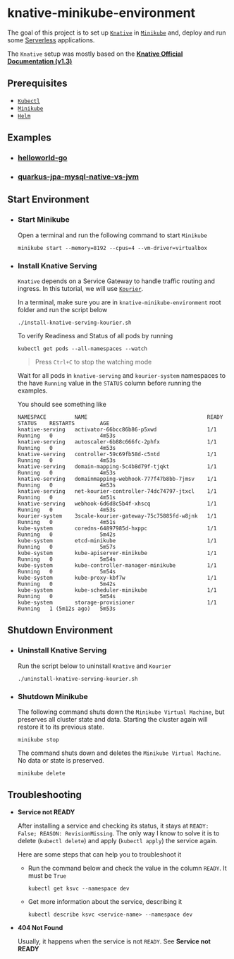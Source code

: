 # knative-minikube-environment

The goal of this project is to set up [`Knative`](https://knative.dev/docs/) in [`Minikube`](https://minikube.sigs.k8s.io/docs/start/) and, deploy and run some [Serverless](https://martinfowler.com/articles/serverless.html) applications.

The `Knative` setup was mostly based on the [**Knative Official Documentation (v1.3)**](https://knative.dev/docs/install/)

## Prerequisites

- [`Kubectl`](https://kubernetes.io/docs/tasks/tools/#kubectl)
- [`Minikube`](https://minikube.sigs.k8s.io/docs/start/)
- [`Helm`](https://helm.sh/docs/intro/install/)

## Examples

- ### [helloworld-go](https://github.com/ivangfr/knative-minikube-environment/tree/master/helloworld-go)
- ### [quarkus-jpa-mysql-native-vs-jvm](https://github.com/ivangfr/knative-minikube-environment/tree/master/quarkus-jpa-mysql-native-vs-jvm)

## Start Environment

- ### Start Minikube

  Open a terminal and run the following command to start `Minikube`
  ```
  minikube start --memory=8192 --cpus=4 --vm-driver=virtualbox
  ```

- ### Install Knative Serving

  `Knative` depends on a Service Gateway to handle traffic routing and ingress. In this tutorial, we will use [`Kourier`](https://github.com/knative-sandbox/net-kourier).

  In a terminal, make sure you are in `knative-minikube-environment` root folder and run the script below
  ```
  ./install-knative-serving-kourier.sh
  ```
  
  To verify Readiness and Status of all pods by running
  ```
  kubectl get pods --all-namespaces --watch
  ```
  > Press `Ctrl+C` to stop the watching mode
  
  Wait for all pods in `knative-serving` and `kourier-system` namespaces to the have `Running` value in the `STATUS` column before running the examples.

  You should see something like
  ```
  NAMESPACE         NAME                                      READY   STATUS    RESTARTS        AGE
  knative-serving   activator-66bcc86b86-p5xwd                1/1     Running   0               4m53s
  knative-serving   autoscaler-6b88c666fc-2phfx               1/1     Running   0               4m53s
  knative-serving   controller-59c69fb58d-c5ntd               1/1     Running   0               4m53s
  knative-serving   domain-mapping-5c4b8d79f-tjqkt            1/1     Running   0               4m53s
  knative-serving   domainmapping-webhook-777f47b8bb-7jmsv    1/1     Running   0               4m53s
  knative-serving   net-kourier-controller-74dc74797-jtxcl    1/1     Running   0               4m51s
  knative-serving   webhook-6d6d8c5b4f-xhscq                  1/1     Running   0               4m53s
  kourier-system    3scale-kourier-gateway-75c75885fd-w8jnk   1/1     Running   0               4m51s
  kube-system       coredns-64897985d-hxppc                   1/1     Running   0               5m42s
  kube-system       etcd-minikube                             1/1     Running   0               5m57s
  kube-system       kube-apiserver-minikube                   1/1     Running   0               5m54s
  kube-system       kube-controller-manager-minikube          1/1     Running   0               5m54s
  kube-system       kube-proxy-kbf7w                          1/1     Running   0               5m42s
  kube-system       kube-scheduler-minikube                   1/1     Running   0               5m54s
  kube-system       storage-provisioner                       1/1     Running   1 (5m12s ago)   5m53s
  ```

## Shutdown Environment

- ### Uninstall Knative Serving

  Run the script below to uninstall `Knative` and `Kourier`
  ```
  ./uninstall-knative-serving-kourier.sh
  ```

- ### Shutdown Minikube

  The following command shuts down the `Minikube Virtual Machine`, but preserves all cluster state and data. Starting the cluster again will restore it to its previous state.
  ```
  minikube stop
  ```

  The command shuts down and deletes the `Minikube Virtual Machine`. No data or state is preserved.
  ```
  minikube delete
  ```

## Troubleshooting

- **Service not READY**

  After installing a service and checking its status, it stays at `READY: False; REASON: RevisionMissing`. The only way I know to solve it is to delete (`kubectl delete`) and apply (`kubectl apply`) the service again.

  Here are some steps that can help you to troubleshoot it

  - Run the command below and check the value in the column `READY`. It must be `True`
    ```
    kubectl get ksvc --namespace dev
    ```

  - Get more information about the service, describing it
    ```
    kubectl describe ksvc <service-name> --namespace dev
    ```

- **404 Not Found**

  Usually, it happens when the service is not `READY`. See **Service not READY**
